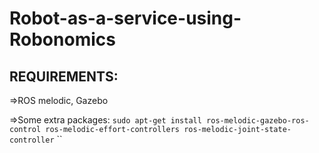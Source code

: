 # Robot-as-a-service-using-Robonomics

## REQUIREMENTS:

=>ROS melodic, Gazebo 

=>Some extra packages:
 `sudo apt-get install ros-melodic-gazebo-ros-control ros-melodic-effort-controllers ros-melodic-joint-state-controller`
 ``
